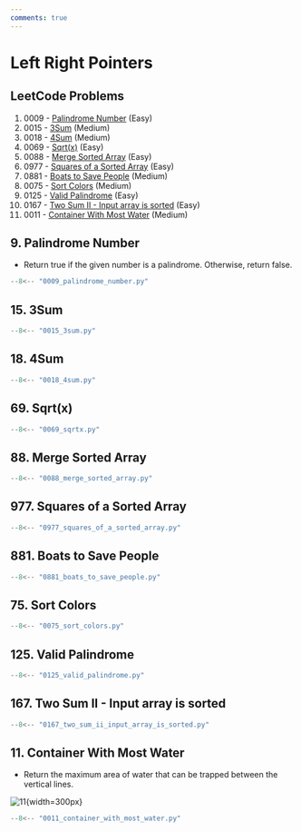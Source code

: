 ```yaml
---
comments: true
---
```


# Left Right Pointers

## LeetCode Problems

1. 0009 - [Palindrome Number](https://leetcode.com/problems/palindrome-number/) (Easy)
2. 0015 - [3Sum](https://leetcode.com/problems/3sum/) (Medium)
3. 0018 - [4Sum](https://leetcode.com/problems/4sum/) (Medium)
4. 0069 - [Sqrt(x)](https://leetcode.com/problems/sqrtx/) (Easy)
5. 0088 - [Merge Sorted Array](https://leetcode.com/problems/merge-sorted-array/) (Easy)
6. 0977 - [Squares of a Sorted Array](https://leetcode.com/problems/squares-of-a-sorted-array/) (Easy)
7. 0881 - [Boats to Save People](https://leetcode.com/problems/boats-to-save-people/) (Medium)
8. 0075 - [Sort Colors](https://leetcode.com/problems/sort-colors/) (Medium)
9. 0125 - [Valid Palindrome](https://leetcode.com/problems/valid-palindrome/) (Easy)
10. 0167 - [Two Sum II - Input array is sorted](https://leetcode.com/problems/two-sum-ii-input-array-is-sorted/) (Easy)
11. 0011 - [Container With Most Water](https://leetcode.com/problems/container-with-most-water/) (Medium)

## 9. Palindrome Number

-   Return true if the given number is a palindrome. Otherwise, return false.

```python
--8<-- "0009_palindrome_number.py"
```

## 15. 3Sum

```python
--8<-- "0015_3sum.py"
```

## 18. 4Sum

```python
--8<-- "0018_4sum.py"
```

## 69. Sqrt(x)

```python
--8<-- "0069_sqrtx.py"
```

## 88. Merge Sorted Array

```python
--8<-- "0088_merge_sorted_array.py"
```

## 977. Squares of a Sorted Array

```python
--8<-- "0977_squares_of_a_sorted_array.py"
```

## 881. Boats to Save People

```python
--8<-- "0881_boats_to_save_people.py"
```

## 75. Sort Colors

```python
--8<-- "0075_sort_colors.py"
```

## 125. Valid Palindrome

```python
--8<-- "0125_valid_palindrome.py"
```

## 167. Two Sum II - Input array is sorted

```python
--8<-- "0167_two_sum_ii_input_array_is_sorted.py"
```

## 11. Container With Most Water

-   Return the maximum area of water that can be trapped between the vertical lines.

![11](https://s3-lc-upload.s3.amazonaws.com/uploads/2018/07/17/question_11.jpg){width=300px}

```python
--8<-- "0011_container_with_most_water.py"
```
